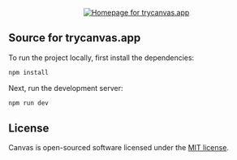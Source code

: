 <p align="center">
    <a href="https://trycanvas.app">
        <img src="https://repository-images.githubusercontent.com/657770599/7b95f0a8-69ea-4c12-8104-07208f5217af" alt="Homepage for trycanvas.app">
    </a>
</p>

## Source for trycanvas.app

To run the project locally, first install the dependencies:

```bash
npm install
```

Next, run the development server:

```bash
npm run dev
```

## License

Canvas is open-sourced software licensed under the [MIT license](license).
